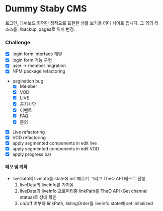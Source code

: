 # Dummy Staby CMS

로그인, 대쉬보드 화면만 정적으로 표현한 샘플 보기용 더미 사이트 입니다.
그 외의 리소스틑 ./backup_pages로 위치 변경.


### Challenge

- [x] login form interface 개발
- [x] login form 기능 구현
- [x] user -> member migration
- [x] NPM package refactoring 
- pagination bug
  - [x] Member
  - [x] VOD
  - [x] LIVE
  - [x] 공지사항
  - [x] 이벤트
  - [x] FAQ
  - [x] 문의
- [x] Live refactoring
- [x] VOD refactoring
- [x] apply segmented components in edit live 
- [x] apply segmented components in edit VOD 
- [x] apply progress bar

#### 메모 및 계획

- liveData의 liveInfo를 state에 init 해주기 그리고 TheO API 테스트 진행
  1. liveData의 liveInfo를 가져옴
  2. liveData의 liveInfo 프로퍼티중 linkPath를 TheO API (Get channel status)로 상태 확인
  3. on/off 여부와 linkPath, listingOrder를 liveInfo state에 set initialized